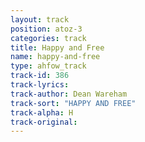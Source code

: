 ```yaml
---
layout: track
position: atoz-3
categories: track
title: Happy and Free
name: happy-and-free
type: ahfow_track
track-id: 386
track-lyrics: 
track-author: Dean Wareham
track-sort: "HAPPY AND FREE"
track-alpha: H
track-original: 
---
```

